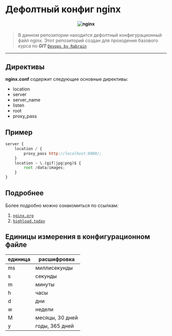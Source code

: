 # Дефолтный конфиг nginx
<h4 align=center>
  <img alt=nginx src="https://www.nginx.com/wp-content/uploads/2021/08/NGINX-Part-of-F5-horiz-black-type-1.svg">
</h4>

> В данном репозитории находится дефолтный конфигурационный файл nginx.
> Этот репозиторий создан для проходения базового курса по ***GIT***  [`Devops by Rabrain`](https://rebrainme.com/devops/)

---

## Директивы

__nginx.conf__ содержит следующие основные директивы:
- location
- server
- server_name 
- listen
- root
- proxy_pass

## Пример

```javascript
server {
    location / {
        proxy_pass http://localhost:8080/;
    }
    location ~ \.(gif|jpg|png)$ {
        root /data/images;
    }
}
```

## Подробнее

Более подробно можно ознакомиться по ссылкам:
1. [`nginx.org`](https://nginx.org/ru/docs/beginners_guide.html)
2. [`highload.today`](https://highload.today/nginx/)

## Единицы измерения в конфигурационном файле

| единица | расшифровка     |
|---------|-----------------|
| ms      | миллисекунды    |
| s       | секунды         |
| m       | минуты          |
| h       | часы            |
| d       | дни             |
| w       | недели          |
| M       | месяцы, 30 дней |
| y       | годы, 365 дней  |

